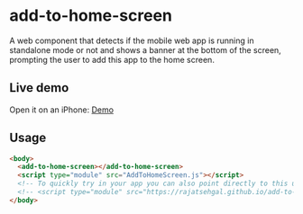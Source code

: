 # add-to-home-screen
A web component that detects if the mobile web app is running in standalone mode or not and shows a banner at the bottom of the screen, prompting the user to add this app to the home screen.

## Live demo
Open it on an iPhone: [Demo](http://rajatsehgal.github.io/add-to-home-screen/)

## Usage
```html
<body>
  <add-to-home-screen></add-to-home-screen>
  <script type="module" src="AddToHomeScreen.js"></script>
  <!-- To quickly try in your app you can also point directly to this url: -->
  <!-- <script type="module" src="https://rajatsehgal.github.io/add-to-home-screen/AddToHomeScreen.js"></script> -->
</body>
```